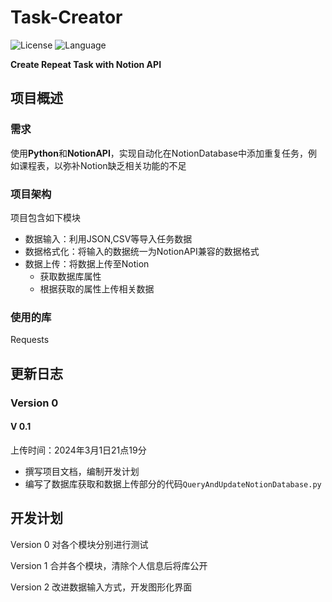 # Task-Creator

![License](https://img.shields.io/badge/license-MIT-yellow) ![Language](https://img.shields.io/badge/language-python-brightgreen)

**Create Repeat Task with Notion API**

## 项目概述

### 需求

使用**Python**和**NotionAPI**，实现自动化在NotionDatabase中添加重复任务，例如课程表，以弥补Notion缺乏相关功能的不足

### 项目架构

项目包含如下模块

- 数据输入：利用JSON,CSV等导入任务数据
- 数据格式化：将输入的数据统一为NotionAPI兼容的数据格式
- 数据上传：将数据上传至Notion
  - 获取数据库属性
  - 根据获取的属性上传相关数据

### 使用的库

Requests

## 更新日志

### Version 0

#### V 0.1

上传时间：2024年3月1日21点19分

- 撰写项目文档，编制开发计划
- 编写了数据库获取和数据上传部分的代码`QueryAndUpdateNotionDatabase.py`

## 开发计划

Version 0 对各个模块分别进行测试

Version 1  合并各个模块，清除个人信息后将库公开

Version 2  改进数据输入方式，开发图形化界面
